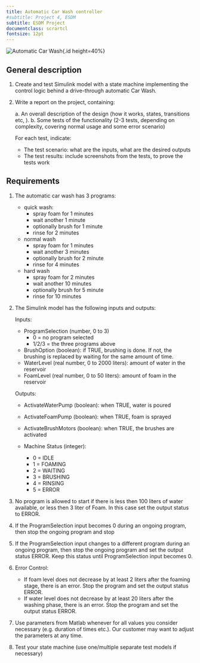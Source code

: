 ```yaml
---
title: Automatic Car Wash controller
#subtitle: Project 4, ESDM
subtitle: ESDM Project
documentclass: scrartcl
fontsize: 12pt
---
```


![Automatic Car Wash](img/AutomaticCarWash.jpg){.id height=40%}

## General description

1. Create and test Simulink model with a state machine implementing the control logic behind a drive-through automatic Car Wash.

2. Write a report on the project, containing:

   a. An overall description of the design (how it works, states, transitions etc, ).
   b. Some tests of the functionality (2-3 tests, depending on complexity, covering normal usage and some error scenario)

      For each test, indicate:

      - The test scenario: what are the inputs, what are the desired outputs
      - The test results: include screenshots from the tests, to prove the tests work

## Requirements

1. The automatic car wash has 3 programs:
   - quick wash:
       - spray foam for 1 minutes
       - wait another 1 minute
       - optionally brush for 1 minute
       - rinse for 2 minutes
   - normal wash
       - spray foam for 1 minutes
       - wait another 3 minutes
       - optionally brush for 2 minute
       - rinse for 4 minutes
   - hard wash
       - spray foam for 2 minutes
       - wait another 10 minutes
       - optionally brush for 5 minute
       - rinse for 10 minutes

1. The Simulink model has the following inputs and outputs:

    Inputs:
    - ProgramSelection (number, 0 to 3)
        - 0 = no program selected
        - 1/2/3 = the three programs above
    - BrushOption (boolean): if TRUE, brushing is done. If not, the brushing is replaced by waiting for the same amount of time.
    - WaterLevel (real number, 0 to 2000 liters): amount of water in the reservoir
    - FoamLevel (real number, 0 to 50 liters): amount of foam in the reservoir

    Outputs:
    - ActivateWaterPump (boolean): when TRUE, water is poured
    - ActivateFoamPump (boolean): when TRUE, foam is sprayed
    - ActivateBrushMotors (boolean): when TRUE, the brushes are activated

    - Machine Status (integer):
        - 0 = IDLE
        - 1 = FOAMING
        - 2 = WAITING
        - 3 = BRUSHING
        - 4 = RINSING
        - 5 = ERROR

1. No program is allowed to start if there is less then 100 liters of water available, or less then 3 liter of Foam. In this case set the output status to ERROR.

1. If the ProgramSelection input becomes 0 during an ongoing program, then stop the ongoing program and stop

1. If the ProgramSelection input changes to a different program during an ongoing program, then stop the ongoing program and set the output status ERROR.
   Keep this status until ProgramSelection input becomes 0.

1. Error Control:

    - If foam level does not decrease by at least 2 liters after the foaming stage, there is an error. Stop the program and set the output status ERROR.
    - If water level does not decrease by at least 20 liters after the washing phase, there is an error. Stop the program and set the output status ERROR.

1. Use parameters from Matlab whenever for all values you consider necessary (e.g. duration of times etc.).
Our customer may want to adjust the parameters at any time.

1. Test your state machine (use one/multiple separate test models if necessary)
